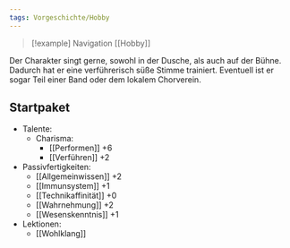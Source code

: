 ```yaml
---
tags: Vorgeschichte/Hobby
---
```

> [!example] Navigation 
>  [[Hobby]]

Der Charakter singt gerne, sowohl in der Dusche, als auch auf der Bühne. Dadurch hat er eine verführerisch süße Stimme trainiert. Eventuell ist er sogar Teil einer Band oder dem lokalem Chorverein.


## Startpaket
- Talente:
	- Charisma:
		- [[Performen]] +6
		- [[Verführen]] +2
- Passivfertigkeiten:
	- [[Allgemeinwissen]] +2
	- [[Immunsystem]] +1
	- [[Technikaffinität]] +0
	- [[Wahrnehmung]] +2
	- [[Wesenskenntnis]] +1
- Lektionen:
	- [[Wohlklang]]